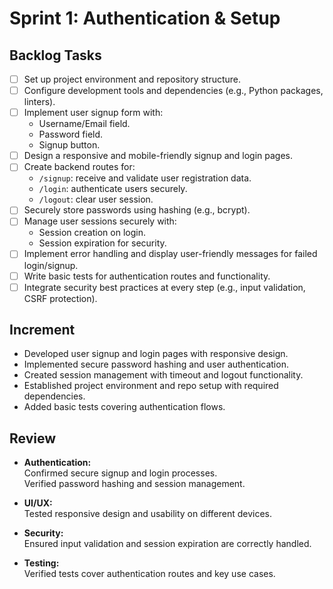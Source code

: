 # **Sprint 1: Authentication & Setup**

## **Backlog Tasks**

- [ ] Set up project environment and repository structure.
- [ ] Configure development tools and dependencies (e.g., Python packages, linters).
- [ ] Implement user signup form with:
  - Username/Email field.
  - Password field.
  - Signup button.
- [ ] Design a responsive and mobile-friendly signup and login pages.
- [ ] Create backend routes for:
  - `/signup`: receive and validate user registration data.
  - `/login`: authenticate users securely.
  - `/logout`: clear user session.
- [ ] Securely store passwords using hashing (e.g., bcrypt).
- [ ] Manage user sessions securely with:
  - Session creation on login.
  - Session expiration for security.
- [ ] Implement error handling and display user-friendly messages for failed login/signup.
- [ ] Write basic tests for authentication routes and functionality.
- [ ] Integrate security best practices at every step (e.g., input validation, CSRF protection).

## **Increment**

- Developed user signup and login pages with responsive design.
- Implemented secure password hashing and user authentication.
- Created session management with timeout and logout functionality.
- Established project environment and repo setup with required dependencies.
- Added basic tests covering authentication flows.

## **Review**

- **Authentication:**  
  Confirmed secure signup and login processes.  
  Verified password hashing and session management.

- **UI/UX:**  
  Tested responsive design and usability on different devices.

- **Security:**  
  Ensured input validation and session expiration are correctly handled.

- **Testing:**  
  Verified tests cover authentication routes and key use cases.
